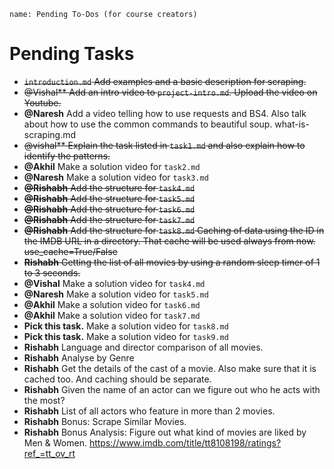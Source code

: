 ```ngMeta
name: Pending To-Dos (for course creators)
```

# Pending Tasks

- ~~`introduction.md` Add examples and a basic description for scraping.~~
- ~~@Vishal** Add an intro video to `project-intro.md`. Upload the video on Youtube.~~
- **@Naresh** Add a video telling how to use requests and BS4. Also talk about how to use the common commands to beautiful soup. what-is-scraping.md
- ~~@vishal** Explain the task listed in `task1.md` and also explain how to identify the patterns.~~
- **@Akhil** Make a solution video for `task2.md`
- **@Naresh** Make a solution video for `task3.md`
- ~~**@Rishabh** Add the structure for `task4.md`~~
- ~~**@Rishabh** Add the structure for `task5.md`~~
- ~~**@Rishabh** Add the structure for `task6.md`~~
- ~~**@Rishabh** Add the structure for `task7.md`~~
- ~~**@Rishabh** Add the structure for `task8.md` Caching of data using the ID in the IMDB URL in a directory. That cache will be used always from now. use_cache=True/False~~
- ~~**Rishabh** Getting the list of all movies by using a random sleep timer of 1 to 3 seconds.~~
- **@Vishal** Make a solution video for `task4.md`
- **@Naresh** Make a solution video for `task5.md`
- **@Akhil** Make a solution video for `task6.md`
- **@Akhil** Make a solution video for `task7.md`
- **Pick this task.** Make a solution video for `task8.md`
- **Pick this task.** Make a solution video for `task9.md`
- **Rishabh** Language and director comparison of all movies.
- **Rishabh** Analyse by Genre
- **Rishabh** Get the details of the cast of a movie. Also make sure that it is cached too. And caching should be separate.
- **Rishabh** Given the name of an actor can we figure out who he acts with the most?
- **Rishabh** List of all actors who feature in more than 2 movies.
- **Rishabh** Bonus: Scrape Similar Movies.
- **Rishabh** Bonus Analysis: Figure out what kind of movies are liked by Men & Women. https://www.imdb.com/title/tt8108198/ratings?ref_=tt_ov_rt
